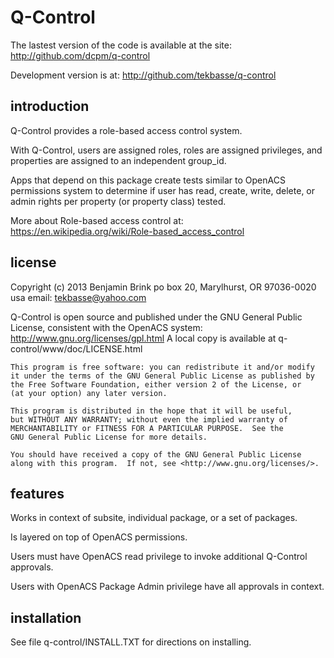 Q-Control
=======

The lastest version of the code is available at the site:
 http://github.com/dcpm/q-control

Development version is at:
 http://github.com/tekbasse/q-control

introduction
------------

Q-Control provides a role-based access control system.

With Q-Control, users are assigned roles, roles are 
assigned privileges, and properties are assigned to an 
independent group_id. 

Apps that depend on this package create tests similar 
to OpenACS permissions system to determine if user has 
read, create, write, delete, or admin rights per property 
(or property class) tested.

More about Role-based access control at: 
 https://en.wikipedia.org/wiki/Role-based_access_control

license
-------
Copyright (c) 2013 Benjamin Brink
po box 20, Marylhurst, OR 97036-0020 usa
email: tekbasse@yahoo.com

Q-Control is open source and published under the GNU General Public License, 
consistent with the OpenACS system: http://www.gnu.org/licenses/gpl.html
A local copy is available at q-control/www/doc/LICENSE.html

    This program is free software: you can redistribute it and/or modify
    it under the terms of the GNU General Public License as published by
    the Free Software Foundation, either version 2 of the License, or
    (at your option) any later version.

    This program is distributed in the hope that it will be useful,
    but WITHOUT ANY WARRANTY; without even the implied warranty of
    MERCHANTABILITY or FITNESS FOR A PARTICULAR PURPOSE.  See the
    GNU General Public License for more details.

    You should have received a copy of the GNU General Public License
    along with this program.  If not, see <http://www.gnu.org/licenses/>.

features
--------

Works in context of subsite, individual package, or a set of packages.

Is layered on top of OpenACS permissions.

Users must have OpenACS read privilege to invoke additional Q-Control approvals.

Users with OpenACS Package Admin privilege have all approvals in context.


installation
------------
See file q-control/INSTALL.TXT for directions on installing.
